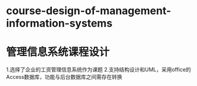 # course-design-of-management-information-systems
<h1>管理信息系统课程设计</h1>
1.选择了企业的工资管理信息系统作为课题
2.支持结构设计和UML，采用office的Access数据库，功能与后台数据库之间需存在转换
